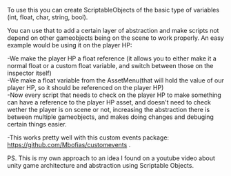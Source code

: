 To use this you can create ScriptableObjects of the basic type of variables (int, float, char, string, bool).

You can use that to add a certain layer of abstraction and make scripts not depend on other gameobjects being on the scene to work properly.
An easy example would be using it on the player HP:

-We make the player HP a float reference (it allows you to either make it a normal float or a custom float variable, and switch between those on the inspector itself) </br>
-We make a float variable from the AssetMenu(that will hold the value of our player HP, so it should be referenced on the player HP) </br>
-Now every script that needs to check on the player HP to make something can have a reference to the player HP asset, and doesn't need to check wether the player is on scene or not, increasing the abstraction there is between multiple gameobjects, and makes doing changes and debuging certain things easier.

-This works pretty well with this custom events package: https://github.com/Mbofias/customevents .

PS. This is my own approach to an idea I found on a youtube video about unity game architecture and abstraction using Scriptable Objects.
